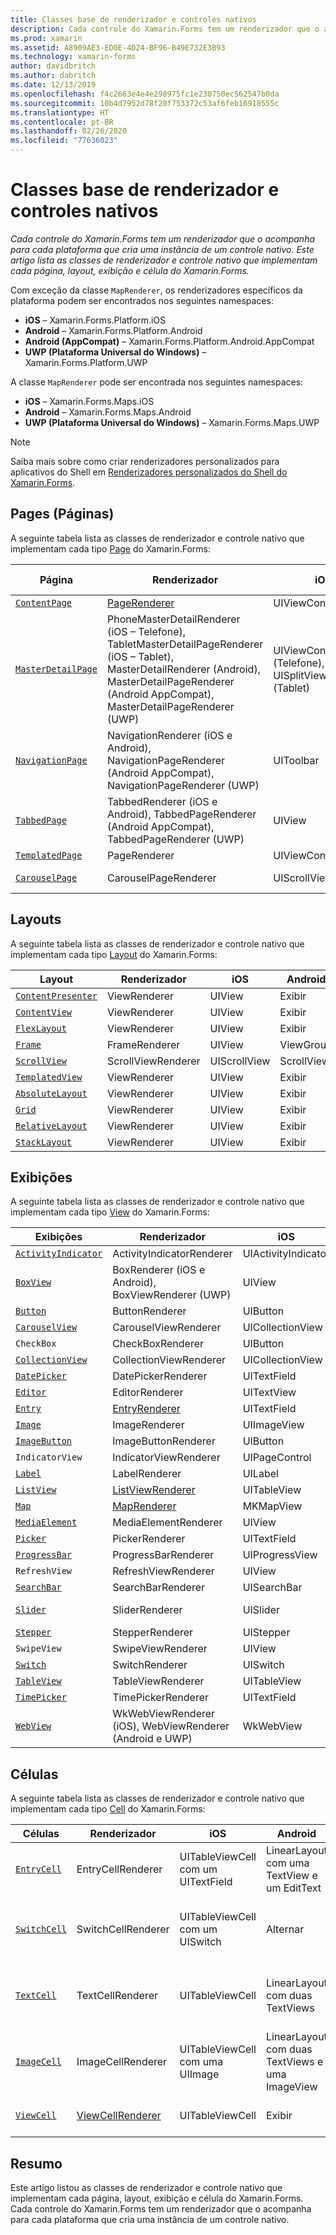 ```yaml
---
title: Classes base de renderizador e controles nativos
description: Cada controle do Xamarin.Forms tem um renderizador que o acompanha para cada plataforma que cria uma instância de um controle nativo. Este artigo lista as classes de renderizador e controle nativo que implementam cada página, layout, exibição e célula do Xamarin.Forms.
ms.prod: xamarin
ms.assetid: A8909AE3-ED0E-4D24-BF96-B49E732E3B93
ms.technology: xamarin-forms
author: davidbritch
ms.author: dabritch
ms.date: 12/13/2019
ms.openlocfilehash: f4c2663e4e4e298975fc1e230750ec562547b0da
ms.sourcegitcommit: 10b4d7952d78f20f753372c53af6feb16918555c
ms.translationtype: HT
ms.contentlocale: pt-BR
ms.lasthandoff: 02/26/2020
ms.locfileid: "77636023"
---
```

# <a name="renderer-base-classes-and-native-controls"></a>Classes base de renderizador e controles nativos

_Cada controle do Xamarin.Forms tem um renderizador que o acompanha para cada plataforma que cria uma instância de um controle nativo. Este artigo lista as classes de renderizador e controle nativo que implementam cada página, layout, exibição e célula do Xamarin.Forms._

Com exceção da classe `MapRenderer`, os renderizadores específicos da plataforma podem ser encontrados nos seguintes namespaces:

- **iOS** – Xamarin.Forms.Platform.iOS
- **Android** – Xamarin.Forms.Platform.Android
- **Android (AppCompat)** – Xamarin.Forms.Platform.Android.AppCompat
- **UWP (Plataforma Universal do Windows)** – Xamarin.Forms.Platform.UWP

A classe `MapRenderer` pode ser encontrada nos seguintes namespaces:

- **iOS** – Xamarin.Forms.Maps.iOS
- **Android** – Xamarin.Forms.Maps.Android
- **UWP (Plataforma Universal do Windows)** – Xamarin.Forms.Maps.UWP

> [!NOTE]
> Saiba mais sobre como criar renderizadores personalizados para aplicativos do Shell em [Renderizadores personalizados do Shell do Xamarin.Forms](~/xamarin-forms/app-fundamentals/shell/customrenderers.md).

## <a name="pages"></a>Pages (Páginas)

A seguinte tabela lista as classes de renderizador e controle nativo que implementam cada tipo [Page](~/xamarin-forms/user-interface/controls/pages.md) do Xamarin.Forms:

|Página|Renderizador|iOS|Android|Android (AppCompat)|UWP|
|--- |--- |--- |--- |--- |--- |
|[`ContentPage`](xref:Xamarin.Forms.ContentPage)|[PageRenderer](~/xamarin-forms/app-fundamentals/custom-renderer/contentpage.md)|UIViewController|ViewGroup||FrameworkElement|
|[`MasterDetailPage`](xref:Xamarin.Forms.MasterDetailPage)|PhoneMasterDetailRenderer (iOS – Telefone), TabletMasterDetailPageRenderer (iOS – Tablet), MasterDetailRenderer (Android), MasterDetailPageRenderer (Android AppCompat), MasterDetailPageRenderer (UWP)|UIViewController (Telefone), UISplitViewController (Tablet)|DrawerLayout (v4)|DrawerLayout (v4)|FrameworkElement (Controle Personalizado)|
|[`NavigationPage`](xref:Xamarin.Forms.NavigationPage)|NavigationRenderer (iOS e Android), NavigationPageRenderer (Android AppCompat), NavigationPageRenderer (UWP)|UIToolbar|ViewGroup|ViewGroup|FrameworkElement (Controle Personalizado)|
|[`TabbedPage`](xref:Xamarin.Forms.TabbedPage)|TabbedRenderer (iOS e Android), TabbedPageRenderer (Android AppCompat), TabbedPageRenderer (UWP)|UIView|ViewPager|ViewPager|FrameworkElement (Pivô)|
|[`TemplatedPage`](xref:Xamarin.Forms.TemplatedPage)|PageRenderer|UIViewController|ViewGroup||FrameworkElement|
|[`CarouselPage`](xref:Xamarin.Forms.CarouselPage)|CarouselPageRenderer|UIScrollView|ViewPager|ViewPager|FrameworkElement (FlipView)|

## <a name="layouts"></a>Layouts

A seguinte tabela lista as classes de renderizador e controle nativo que implementam cada tipo [Layout](~/xamarin-forms/user-interface/controls/layouts.md) do Xamarin.Forms:

|Layout|Renderizador|iOS|Android|UWP|
|--- |--- |--- |--- |--- |
|[`ContentPresenter`](xref:Xamarin.Forms.ContentPresenter)|ViewRenderer|UIView|Exibir|FrameworkElement|
|[`ContentView`](xref:Xamarin.Forms.ContentView)|ViewRenderer|UIView|Exibir|FrameworkElement|
|[`FlexLayout`](xref:Xamarin.Forms.FlexLayout)|ViewRenderer|UIView|Exibir|FrameworkElement|
|[`Frame`](xref:Xamarin.Forms.Frame)|FrameRenderer|UIView|ViewGroup|Borda|
|[`ScrollView`](xref:Xamarin.Forms.ScrollView)|ScrollViewRenderer|UIScrollView|ScrollView|ScrollViewer|
|[`TemplatedView`](xref:Xamarin.Forms.TemplatedView)|ViewRenderer|UIView|Exibir|FrameworkElement|
|[`AbsoluteLayout`](xref:Xamarin.Forms.AbsoluteLayout)|ViewRenderer|UIView|Exibir|FrameworkElement|
|[`Grid`](xref:Xamarin.Forms.Grid)|ViewRenderer|UIView|Exibir|FrameworkElement|
|[`RelativeLayout`](xref:Xamarin.Forms.RelativeLayout)|ViewRenderer|UIView|Exibir|FrameworkElement|
|[`StackLayout`](xref:Xamarin.Forms.StackLayout)|ViewRenderer|UIView|Exibir|FrameworkElement|

## <a name="views"></a>Exibições

A seguinte tabela lista as classes de renderizador e controle nativo que implementam cada tipo [View](~/xamarin-forms/user-interface/controls/views.md) do Xamarin.Forms:

|Exibições|Renderizador|iOS|Android|Android (AppCompat)|UWP|
|--- |--- |--- |--- |--- |--- |
|[`ActivityIndicator`](xref:Xamarin.Forms.ActivityIndicator)|ActivityIndicatorRenderer|UIActivityIndicator|ProgressBar||ProgressBar|
|[`BoxView`](xref:Xamarin.Forms.BoxView)|BoxRenderer (iOS e Android), BoxViewRenderer (UWP)|UIView|ViewGroup||Retângulo|
|[`Button`](xref:Xamarin.Forms.Button)|ButtonRenderer|UIButton|Botão|AppCompatButton|Botão|
|[`CarouselView`](xref:Xamarin.Forms.CarouselView)|CarouselViewRenderer|UICollectionView||RecyclerView|ListViewBase|
|`CheckBox`|CheckBoxRenderer|UIButton||AppCompatCheckBox|CheckBox|
|[`CollectionView`](xref:Xamarin.Forms.CollectionView)|CollectionViewRenderer|UICollectionView||RecyclerView|ListViewBase|
|[`DatePicker`](xref:Xamarin.Forms.DatePicker)|DatePickerRenderer|UITextField|EditText||DatePicker|
|[`Editor`](xref:Xamarin.Forms.Editor)|EditorRenderer|UITextView|EditText||TextBox|
|[`Entry`](xref:Xamarin.Forms.Entry)|[EntryRenderer](~/xamarin-forms/app-fundamentals/custom-renderer/entry.md)|UITextField|EditText||TextBox|
|[`Image`](xref:Xamarin.Forms.Image)|ImageRenderer|UIImageView|ImageView||Image|
|[`ImageButton`](xref:Xamarin.Forms.ImageButton)|ImageButtonRenderer|UIButton||AppCompatImageButton|Botão|
|`IndicatorView`|IndicatorViewRenderer|UIPageControl||LinearLayout||
|[`Label`](xref:Xamarin.Forms.Label)|LabelRenderer|UILabel|TextView||TextBlock|
|[`ListView`](xref:Xamarin.Forms.ListView)|[ListViewRenderer](~/xamarin-forms/app-fundamentals/custom-renderer/listview.md)|UITableView|ListView||ListView|
|[`Map`](xref:Xamarin.Forms.Maps.Map)|[MapRenderer](~/xamarin-forms/app-fundamentals/custom-renderer/map/index.md)|MKMapView|MapView||MapControl|
|[`MediaElement`](xref:Xamarin.Forms.MediaElement)|MediaElementRenderer|UIView||VideoView|MediaElement|
|[`Picker`](xref:Xamarin.Forms.Picker)|PickerRenderer|UITextField|EditText|EditText|ComboBox|
|[`ProgressBar`](xref:Xamarin.Forms.ProgressBar)|ProgressBarRenderer|UIProgressView|ProgressBar||ProgressBar|
|`RefreshView`|RefreshViewRenderer|UIView||SwipeRefreshLayout|RefreshContainer|
|[`SearchBar`](xref:Xamarin.Forms.SearchBar)|SearchBarRenderer|UISearchBar|SearchView||AutoSuggestBox|
|[`Slider`](xref:Xamarin.Forms.Slider)|SliderRenderer|UISlider|SeekBar||Controle deslizante|
|[`Stepper`](xref:Xamarin.Forms.Stepper)|StepperRenderer|UIStepper|LinearLayout||Controle|
|`SwipeView`|SwipeViewRenderer|UIView||Exibir|SwipeControl|
|[`Switch`](xref:Xamarin.Forms.Switch)|SwitchRenderer|UISwitch|Alternar|SwitchCompat|ToggleSwitch|
|[`TableView`](xref:Xamarin.Forms.TableView)|TableViewRenderer|UITableView|ListView||ListView|
|[`TimePicker`](xref:Xamarin.Forms.TimePicker)|TimePickerRenderer|UITextField|EditText||TimePicker|
|[`WebView`](xref:Xamarin.Forms.WebView)|WkWebViewRenderer (iOS), WebViewRenderer (Android e UWP)|WkWebView|WebView||WebView|

## <a name="cells"></a>Células

A seguinte tabela lista as classes de renderizador e controle nativo que implementam cada tipo [Cell](~/xamarin-forms/user-interface/controls/cells.md) do Xamarin.Forms:

|Células|Renderizador|iOS|Android|UWP|
|--- |--- |--- |--- |--- |
|[`EntryCell`](xref:Xamarin.Forms.EntryCell)|EntryCellRenderer|UITableViewCell com um UITextField|LinearLayout com uma TextView e um EditText|DataTemplate com uma TextBox|
|[`SwitchCell`](xref:Xamarin.Forms.SwitchCell)|SwitchCellRenderer|UITableViewCell com um UISwitch|Alternar|DataTemplate com uma Grid contendo um TextBlock e um ToggleSwitch|
|[`TextCell`](xref:Xamarin.Forms.TextCell)|TextCellRenderer|UITableViewCell|LinearLayout com duas TextViews|DataTemplate com um StackPanel contendo dois TextBlocks|
|[`ImageCell`](xref:Xamarin.Forms.ImageCell)|ImageCellRenderer|UITableViewCell com uma UIImage|LinearLayout com duas TextViews e uma ImageView|DataTemplate com uma Grade contendo uma Imagem e dois TextBlocks|
|[`ViewCell`](xref:Xamarin.Forms.ViewCell)|[ViewCellRenderer](~/xamarin-forms/app-fundamentals/custom-renderer/viewcell.md)|UITableViewCell|Exibir|DataTemplate com um ContentPresenter|

## <a name="summary"></a>Resumo

Este artigo listou as classes de renderizador e controle nativo que implementam cada página, layout, exibição e célula do Xamarin.Forms. Cada controle do Xamarin.Forms tem um renderizador que o acompanha para cada plataforma que cria uma instância de um controle nativo.
